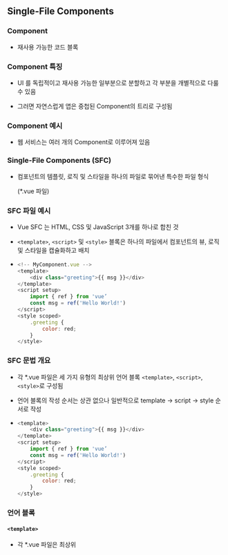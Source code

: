 ## Single-File Components

### Component

- 재사용 가능한 코드 블록

### Component 특징

- UI 를 독립적이고 재사용 가능한 일부분으로 분할하고 각 부분을 개별적으로 다룰 수 있음
  
- 그러면 자연스럽게 앱은 중첩된 Component의 트리로 구성됨
  

### Component 예시

- 웹 서비스는 여러 개의 Component로 이루어져 있음

### Single-File Components (SFC)

- 컴포넌트의 템플릿, 로직 및 스타일을 하나의 파일로 묶어낸 특수한 파일 형식
  
  (*.vue 파일)
  

### SFC 파일 예시

- Vue SFC 는 HTML, CSS 및 JavaScript 3개를 하나로 합친 것
  
- `<template>`, `<script>` 및 `<style>` 블록은 하나의 파일에서 컴포넌트의 뷰, 로직 및 스타일을 캡슐화하고 배치
  
- ```js
  <!-- MyComponent.vue -->
  <template>    
      <div class="greeting">{{ msg }}</div>
  </template>
  <script setup>
      import { ref } from 'vue’
      const msg = ref('Hello World!')
  </script>
  <style scoped>
      .greeting {
          color: red;
      }
  </style>
  ```
  

### SFC 문법 개요

- 각 *.vue 파일은 세 가지 유형의 최상위 언어 블록 `<template>`, `<script>`, `<style>`로 구성됨
  
- 언어 블록의 작성 순서는 상관 없으나 일반적으로 template -> script -> style 순서로 작성
  
- ```js
  <template>
      <div class="greeting">{{ msg }}</div>
  </template>
  <script setup>
      import { ref } from 'vue’
      const msg = ref('Hello World!')
  </script>
  <style scoped>
      .greeting {
          color: red;
      }
  </style>
  ```
  

### 언어 블록

#### `<template>`

- 각 *.vue 파일은 최상위 <template> 블록을 하나만 포함할 수 있다.

#### `<script setup>`

- 각 *.vue 파일을 하나의 <script setup> 블록만 포함할 수 있음 (일반 <script> 제외)
  
- 컴포넌트의 setup() 함수로 사용되며 컴포넌트의 각 인스턴스에 대해 실행
  

#### `<style scoped>`

- *.vue 파일은 여러 <style> 태그가 포함될 수 있음
  
- scoped가 지정되면 CSS는 현재 컴포넌트에만 적용
  

### 컴포넌트 사용하기

- https://play.vuejs.org/ 에서 Vue 컴포넌트 코드 작성 및 미리보기
  
- Vue SFC는 컴파일러를 통해 컴파일 된 후 빌드 되어야 함
  
- 실제 프로젝트에서 일반적으로 SFC 컴파일러를 Vite와 같은 공식 빌드 도구를 사용해 사용
